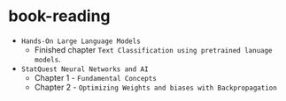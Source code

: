 # book-reading

* `Hands-On Large Language Models`
    - Finished chapter `Text Classification using pretrained lanuage models`.
* `StatQuest Neural Networks and AI`
    - Chapter 1 - `Fundamental Concepts`
    - Chapter 2 - `Optimizing Weights and biases with Backpropagation`